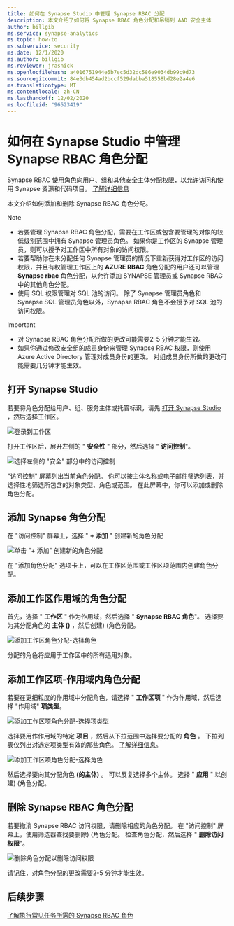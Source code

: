```yaml
---
title: 如何在 Synapse Studio 中管理 Synapse RBAC 分配
description: 本文介绍了如何将 Synapse RBAC 角色分配和吊销到 AAD 安全主体
author: billgib
ms.service: synapse-analytics
ms.topic: how-to
ms.subservice: security
ms.date: 12/1/2020
ms.author: billgib
ms.reviewer: jrasnick
ms.openlocfilehash: a4016751944e5b7ec5d32dc586e9034db99c9d73
ms.sourcegitcommit: 84e3db454ad2bccf529dabba518558bd28e2a4e6
ms.translationtype: MT
ms.contentlocale: zh-CN
ms.lasthandoff: 12/02/2020
ms.locfileid: "96523419"
---
```

# <a name="how-to-manage-synapse-rbac-role-assignments-in-synapse-studio"></a>如何在 Synapse Studio 中管理 Synapse RBAC 角色分配

Synapse RBAC 使用角色向用户、组和其他安全主体分配权限，以允许访问和使用 Synapse 资源和代码项目。  [了解详细信息](./synapse-workspace-synapse-rbac.md)

本文介绍如何添加和删除 Synapse RBAC 角色分配。

>[!Note]
>- 若要管理 Synapse RBAC 角色分配，需要在工作区或包含要管理的对象的较低级别范围中拥有 Synapse 管理员角色。 如果你是工作区的 Synapse 管理员，则可以授予对工作区中所有对象的访问权限。 
>- 若要帮助你在未分配任何 Synapse 管理员的情况下重新获得对工作区的访问权限，并且有权管理工作区上的 **AZURE RBAC** 角色分配的用户还可以管理 **Synapse rbac** 角色分配，以允许添加 SYNAPSE 管理员或 Synapse RBAC 中的其他角色分配。
>- 使用 SQL 权限管理对 SQL 池的访问。  除了 Synapse 管理员角色和 Synapse SQL 管理员角色以外，Synapse RBAC 角色不会授予对 SQL 池的访问权限。

>[!important]
>- 对 Synapse RBAC 角色分配所做的更改可能需要2-5 分钟才能生效。 
>- 如果你通过修改安全组的成员身份来管理 Synapse RBAC 权限，则使用 Azure Active Directory 管理对成员身份的更改。  对组成员身份所做的更改可能需要几分钟才能生效。

## <a name="open-synapse-studio"></a>打开 Synapse Studio  

若要将角色分配给用户、组、服务主体或托管标识，请先 [打开 Synapse Studio](https://web.azuresynapse.net/) ，然后选择工作区。 

![登录到工作区](./media/common/login-workspace.png) 
 
 打开工作区后，展开左侧的 " **安全性** " 部分，然后选择 " **访问控制**"。 

 ![选择左侧的 "安全" 部分中的访问控制](./media/how-to-manage-synapse-rbac-role-assignments/left-nav-security-access-control.png)

"访问控制" 屏幕列出当前角色分配。  你可以按主体名称或电子邮件筛选列表，并选择性地筛选所包含的对象类型、角色或范围。 在此屏幕中，你可以添加或删除角色分配。  

## <a name="add-a-synapse-role-assignment"></a>添加 Synapse 角色分配

在 "访问控制" 屏幕上，选择 " **+ 添加** " 创建新的角色分配

![单击 "+ 添加" 创建新的角色分配](./media/how-to-manage-synapse-rbac-role-assignments/access-control-add.png)

在 "添加角色分配" 选项卡上，可以在工作区范围或工作区项范围内创建角色分配。 

## <a name="add-workspace-scoped-role-assignment"></a>添加工作区作用域的角色分配

首先，选择 " **工作区** " 作为作用域，然后选择 " **Synapse RBAC 角色**"。  选择要为其分配角色的 **主体 ()** ，然后创建)  (角色分配。 

![添加工作区角色分配-选择角色](./media/how-to-manage-synapse-rbac-role-assignments/access-control-workspace-role-assignment.png) 

分配的角色将应用于工作区中的所有适用对象。

## <a name="add-workspace-item-scoped-role-assignment"></a>添加工作区项-作用域内角色分配

若要在更细粒度的作用域中分配角色，请选择 " **工作区项** " 作为作用域，然后选择 "作用域" **项类型**。       

![添加工作区项角色分配-选择项类型](./media/how-to-manage-synapse-rbac-role-assignments/access-control-add-workspace-item-assignment-select-item-type.png) 

选择要用作作用域的特定 **项目** ，然后从下拉范围中选择要分配的 **角色** 。  下拉列表仅列出对选定项类型有效的那些角色。 [了解详细信息](https://go.microsoft.com/fwlink/?linkid=2148306)。  

![添加工作区项角色分配-选择角色](./media/how-to-manage-synapse-rbac-role-assignments/access-control-add-workspace-item-assignment-select-role.png) 
 
然后选择要向其分配角色 **(的主体)** 。  可以反复选择多个主体。  选择 " **应用** " 以创建)  (角色分配。

## <a name="remove-a-synapse-rbac-role-assignment"></a>删除 Synapse RBAC 角色分配

若要撤消 Synapse RBAC 访问权限，请删除相应的角色分配。  在 "访问控制" 屏幕上，使用筛选器查找要删除)  (角色分配。  检查角色分配，然后选择 " **删除访问权限**"。   

![删除角色分配以删除访问权限](./media/how-to-manage-synapse-rbac-role-assignments/access-control-remove-access.png)

请记住，对角色分配的更改需要2-5 分钟才能生效。   

## <a name="next-steps"></a>后续步骤

[了解执行常见任务所需的 Synapse RBAC 角色](./synapse-workspace-understand-what-role-you-need.md) 

